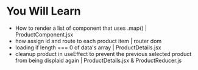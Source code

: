 # You Will Learn
* How to render a list of component that uses .map() | ProductComponent.jsx
* how assign id and route to each product item | router dom
* loading if length === 0 of data's array | ProductDetails.jsx
* cleanup product in useEffect to prevent the previous selected product from being displaid     again | ProductDetails.jsx & ProductReducer.js

